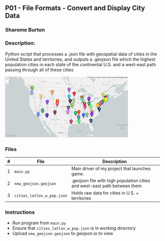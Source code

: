 ## P01 - File Formats - Convert and Display City Data
### Sharome Burton
### Description:

Python script that processes a .json file with geospatial data of cities in the United States and territories, and outputs a .geojson file which the highest population cities
in each state of the continental U.S. and a west-east path passing through all of these cities

<a href="https://gist.github.com/koulkoudakis/a36d00c830c5ba166335fe66d3afbf06"><img src="img/P01.jpg" width="400"></a>


### Files

|   #   | File            | Description                                        |
| :---: | --------------- | -------------------------------------------------- |
|   1   | `main.py`         | Main driver of my project that launches game.      |
|   2   | `new_geojson.geojson`  | .geojson file with high population cities and west-east path between them       |
|   3   | `cities_latlon_w_pop.json` | Holds raw data for cities in U.S. + territories |

### Instructions

- Run program from `main.py`
- Ensure that `cities_latlon_w_pop.json` is in working directory
- Upload `new_geojson.geojson` to geojson.io to view
